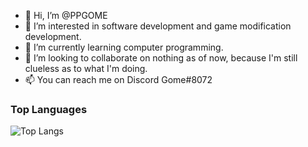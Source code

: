 - 👋 Hi, I’m @PPGOME
- 👀 I’m interested in software development and game modification development.
- 🌱 I’m currently learning computer programming.
- 💞️ I’m looking to collaborate on nothing as of now, because I'm still clueless as to what I'm doing.
- 📫 You can reach me on Discord Gome#8072

### Top Languages
 ![Top Langs](https://github-readme-stats.vercel.app/api/top-langs/?username=PPGOMEm&layout=compact)

<!---
PPGOME/PPGOME is a ✨ special ✨ repository because its `README.md` (this file) appears on your GitHub profile.
You can click the Preview link to take a look at your changes.
--->
